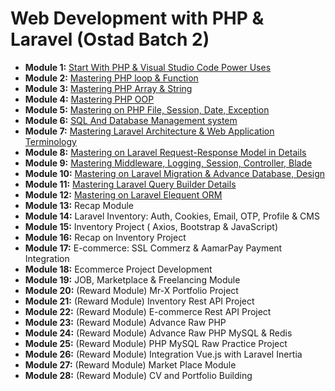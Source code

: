 # Web Development with PHP & Laravel (Ostad Batch 2)

- **Module 1:** [Start With PHP & Visual Studio Code Power Uses](module1/README.md)
- **Module 2:** [Mastering PHP loop & Function](module2/README.md)
- **Module 3:** [Mastering PHP Array & String](module3/README.md)
- **Module 4:** [Mastering PHP OOP](module4/README.md)
- **Module 5:** [Mastering on PHP File, Session, Date, Exception](module5/README.md)
- **Module 6:** [SQL And Database Management system](module6/README.md)
- **Module 7:** [Mastering Laravel Architecture & Web Application Terminology](module7/README.md)
- **Module 8:** [Mastering on Laravel Request-Response Model in Details](https://github.com/net-chanchal/ostad_module8_assignment)
- **Module 9:** [Mastering Middleware, Logging, Session, Controller, Blade](https://github.com/net-chanchal/ostad_module9_assignment)
- **Module 10:** [Mastering on Laravel Migration & Advance Database, Design](https://github.com/net-chanchal/MigrationAssignment)
- **Module 11:** [Mastering Laravel Query Builder Details](https://github.com/net-chanchal/ostad_module11_assignment)
- **Module 12:** [Mastering on Laravel Elequent ORM](https://github.com/net-chanchal/ostad_module12_assignment)
- **Module 13:** Recap Module
- **Module 14:** Laravel Inventory: Auth, Cookies, Email, OTP, Profile & CMS
- **Module 15:** Inventory Project ( Axios, Bootstrap & JavaScript)
- **Module 16:** Recap on Inventory Project
- **Module 17:** E-commerce: SSL Commerz & AamarPay Payment Integration
- **Module 18:** Ecommerce Project Development
- **Module 19:** JOB, Marketplace & Freelancing Module
- **Module 20:** (Reward Module) Mr-X Portfolio Project
- **Module 21:** (Reward Module) Inventory Rest API Project
- **Module 22:** (Reward Module) E-commerce Rest API Project
- **Module 23:** (Reward Module) Advance Raw PHP
- **Module 24:** (Reward Module) Advance Raw PHP MySQL & Redis
- **Module 25:** (Reward Module) PHP MySQL Raw Practice Project
- **Module 26:** (Reward Module) Integration Vue.js with Laravel Inertia
- **Module 27:** (Reward Module) Market Place Module
- **Module 28:** (Reward Module) CV and Portfolio Building
